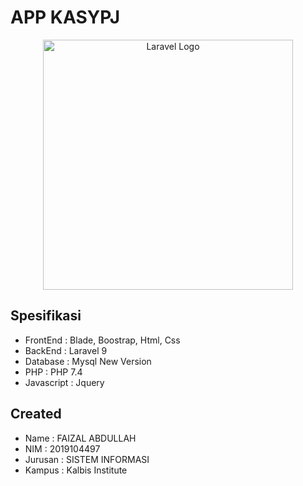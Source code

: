 # APP KASYPJ

<p align="center"><a href="https://laravel.com" target="_blank"><img src="https://raw.githubusercontent.com/laravel/art/master/logo-lockup/5%20SVG/2%20CMYK/1%20Full%20Color/laravel-logolockup-cmyk-red.svg" width="400" alt="Laravel Logo"></a></p>

## Spesifikasi 

- FrontEnd    : Blade, Boostrap, Html, Css
- BackEnd     : Laravel 9
- Database    : Mysql New Version
- PHP         : PHP 7.4
- Javascript  : Jquery


## Created

- Name    : FAIZAL ABDULLAH
- NIM     : 2019104497
- Jurusan : SISTEM INFORMASI
- Kampus  : Kalbis Institute